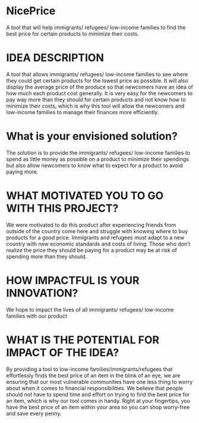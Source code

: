 # NicePrice

A tool that will help immigrants/ refugees/ low-income families to find the best price for certain products to minimize their costs. 

# IDEA DESCRIPTION

A tool that allows immigrants/ refugees/ low-income families to see where they could get certain products for the lowest price as possible. It will also display the average price of the produce so that newcomers have an idea of how much each product cost generally. It is very easy for the newcomers to pay way more than they should for certain products and not know how to minimize their costs, which is why this tool will allow the newcomers and low-income families to manage their finances more efficiently. 


# What is your envisioned solution?
The solution is to provide the immigrants/ refugees/ low-income families to spend as little money as possible on a product to minimize their spendings but also allow newcomers to know what to expect for a product to avoid paying more. 



# WHAT MOTIVATED YOU TO GO WITH THIS PROJECT?
We were motivated to do this product after experiencing friends from outside of the country come here and struggle with knowing where to buy products for a good price. Immigrants and refugees must adapt to a new country with new economic standards and costs of living. Those who don’t realize the price they should be paying for a product may be at risk of spending more than they should. 


# HOW IMPACTFUL IS YOUR INNOVATION?
We hope to impact the lives of all immigrants/ refugees/ low-income families with our product




# WHAT IS THE POTENTIAL FOR IMPACT OF THE IDEA?
By providing a tool to low-income families/immigrants/refugees that effortlessly finds the best price of an item in the blink of an eye, we are ensuring that our most vulnerable communities have one less thing to worry about when it comes to financial responsibilities. We believe that people should not have to spend time and effort on trying to find the best price for an item, which is why our tool comes in handy. Right at your fingertips, you have the best price of an item within your area so you can shop worry-free and save every penny. 
